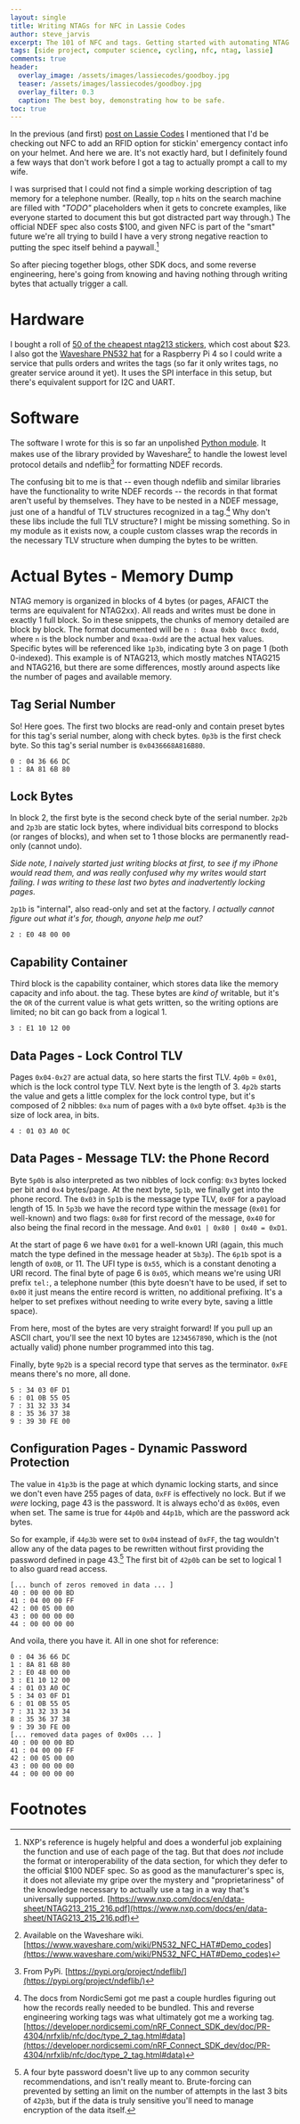 ```yaml
---
layout: single
title: Writing NTAGs for NFC in Lassie Codes
author: steve_jarvis
excerpt: The 101 of NFC and tags. Getting started with automating NTAG writes is harder than I thought it'd be.
tags: [side project, computer science, cycling, nfc, ntag, lassie]
comments: true
header:
  overlay_image: /assets/images/lassiecodes/goodboy.jpg
  teaser: /assets/images/lassiecodes/goodboy.jpg
  overlay_filter: 0.3
  caption: The best boy, demonstrating how to be safe.
toc: true
---
```


In the previous (and first) [post on Lassie Codes](https://imateapot.dev/lassie-codes-grand-opening/) 
I mentioned that I'd be checking out NFC to add an RFID option for stickin' emergency
contact info on your helmet. And here we are. It's not exactly hard, but I definitely found a few
ways that don't work before I got a tag to actually prompt a call to my wife. 

I was surprised
that I could not find a simple working description of tag memory for a telephone number.
(Really, top `n` hits on the search machine are filled with _"TODO"_ placeholders when it gets to 
concrete examples, like everyone started to document this but got distracted part way through.) The official
NDEF spec also costs $100, and given NFC is part of the "smart" future we're all trying to build I have a very 
strong negative reaction to putting the spec itself behind a paywall.[^1]

So after piecing together blogs, other SDK docs, and some reverse engineering, 
here's going from knowing and having nothing through writing bytes that actually trigger a call.

# Hardware
I bought a roll of [50 of the cheapest ntag213 stickers](https://smile.amazon.com/gp/product/B07GFHLZD1/ref=ppx_yo_dt_b_search_asin_title?ie=UTF8&psc=1),
which cost about $23. I also got the [Waveshare PN532 hat](https://thepihut.com/products/nfc-hat-for-raspberry-pi-pn532) for a Raspberry Pi 4 so I could write a service that 
pulls orders and writes the tags (so far it only writes tags, no greater service around it yet).
It uses the SPI interface in this setup, but there's equivalent support for I2C and UART.

# Software
The software I wrote for this is so far an unpolished 
[Python module](https://github.com/stevejarvis/lassiecodes-etcher). It makes 
use of the library provided by Waveshare[^2] to handle the lowest level protocol details and 
ndeflib[^3] for formatting NDEF records.

The confusing bit to me is that -- even though ndeflib and similar libraries have the functionality to write 
NDEF records -- the records in that format aren't useful by themselves. They have to be nested in a NDEF message,
just one of a handful of TLV structures recognized in a tag.[^4] Why don't these libs include the full TLV 
structure? I might be missing something. So in my module as it exists now, a couple custom classes wrap
the records in the necessary TLV structure when dumping the bytes to be written.

# Actual Bytes - Memory Dump
NTAG memory is organized in blocks of 4 bytes (or pages, AFAICT the terms are equivalent for NTAG2xx).
All reads and writes must be done in exactly 1 full block. So in these snippets, the chunks of memory
detailed are block by block. The format documented will be `n : 0xaa 0xbb 0xcc 0xdd`, where `n` is the block number
and `0xaa-0xdd` are the actual hex values. Specific
bytes will be referenced like `1p3b`, indicating byte 3 on page 1 (both 0-indexed). This example is of
NTAG213, which mostly matches NTAG215 and NTAG216, but there are some differences, mostly around aspects like 
the number of pages and available memory.

## Tag Serial Number
So! Here goes. The first two blocks are read-only and contain preset bytes for this tag's serial number, along with
check bytes. `0p3b` is the first check byte. So this tag's serial number is `0x0436668A816B80`.

```
0 : 04 36 66 DC
1 : 8A 81 6B 80
```

## Lock Bytes
In block 2, the first byte is the second check byte of the serial number. `2p2b` and `2p3b` are static lock
bytes, where individual bits correspond to blocks (or ranges of blocks), and when set to 1 those blocks are 
permanently read-only (cannot undo). 

_Side note, I naively started just writing blocks at first, to see if my iPhone would read them, and was 
really confused why my writes would start failing. I was writing to these last two bytes and 
inadvertently locking pages._

`2p1b` is "internal", also read-only and set at the factory. _I actually cannot figure out what it's 
for, though, anyone help me out?_
```
2 : E0 48 00 00  
```

## Capability Container
Third block is the capability container, which stores data like the memory capacity and info about. 
the tag. These bytes are _kind of_ writable, but it's the `OR` of the current value is what gets 
written, so the writing options are limited; no bit can go back from a logical 1.
```
3 : E1 10 12 00  
```

## Data Pages - Lock Control TLV
Pages `0x04-0x27` are actual data, so here starts the first TLV. `4p0b` = `0x01`, which is the lock 
control type TLV. Next byte is the length of 3. 
`4p2b` starts the value and gets a little complex for the lock control type, but it's composed of 2 
nibbles: `0xa` num of pages with a `0x0` byte offset. `4p3b` is the size of lock area, in bits.
```
4 : 01 03 A0 0C  
```

## Data Pages - Message TLV: the Phone Record
Byte `5p0b` is also interpreted as two nibbles of lock config: `0x3` bytes locked per bit and `0x4` bytes/page. 
At the next byte, `5p1b`, we finally get into the phone record. The `0x03` in `5p1b` is the message type TLV, 
`0x0F` for a payload length of 15. In `5p3b` we have the record type within the message (`0x01` for well-known)
and two flags: `0x80` for first record of the message, `0x40` for also being the final record in the message. 
And `0x01 | 0x80 | 0x40 = 0xD1`.
 
At the start of page 6 we have `0x01` for a well-known URI (again, this much match the type defined in the 
message header at `5b3p`). The `6p1b` spot is a length of `0x0B`, or 11. The UFI type is `0x55`, which 
is a constant denoting a URI record. The final byte of page 6 is `0x05`, which means we're using URI prefix 
`tel:`, a telephone number (this byte doesn't have to be used, if set to `0x00` it just means the entire
record is written, no additional prefixing. It's a helper to set prefixes without needing to write every byte,
saving a little space).

From here, most of the bytes are very straight forward! If you pull up an ASCII chart, you'll see the next 10 bytes
are `1234567890`, which is the (not actually valid) phone number programmed into this tag.

Finally, byte `9p2b` is a special record type that serves as the terminator. `0xFE` means there's no more, all done.
```
5 : 34 03 0F D1  
6 : 01 0B 55 05  
7 : 31 32 33 34  
8 : 35 36 37 38  
9 : 39 30 FE 00  
```

## Configuration Pages - Dynamic Password Protection
The value in `41p3b` is the page at which dynamic locking starts, and since we don't even have 255 pages of 
data, `0xFF` is effectively no lock. But if we _were_ locking, page 43 is the password.
It is always echo'd as `0x00`s, even when set. The same is true for `44p0b` and `44p1b`, which are the password
ack bytes.

So for example, if `44p3b` were set to `0x04` instead of `0xFF`, the tag wouldn't allow any of the data pages
to be rewritten without first providing the password defined in page 43.[^5] The first bit of `42p0b` can be set to 
logical 1 to also guard read access.
```
[... bunch of zeros removed in data ... ]
40 : 00 00 00 BD
41 : 04 00 00 FF
42 : 00 05 00 00  
43 : 00 00 00 00  
44 : 00 00 00 00 
```

And voila, there you have it. All in one shot for reference:

```
0 : 04 36 66 DC
1 : 8A 81 6B 80
2 : E0 48 00 00  
3 : E1 10 12 00  
4 : 01 03 A0 0C  
5 : 34 03 0F D1  
6 : 01 0B 55 05  
7 : 31 32 33 34  
8 : 35 36 37 38  
9 : 39 30 FE 00  
[... removed data pages of 0x00s ... ]
40 : 00 00 00 BD
41 : 04 00 00 FF 
42 : 00 05 00 00 
43 : 00 00 00 00 
44 : 00 00 00 00 
```

# Footnotes
[^1]: NXP's reference is hugely helpful and does a wonderful job explaining the function and use of each page of the tag. But that does _not_ include the format or interoperability of the data section, for which they defer to the official $100 NDEF spec. So as good as the manufacturer's spec is, it does not alleviate my gripe over the mystery and "proprietariness" of the knowledge necessary to actually use a tag in a way that's universally supported. [https://www.nxp.com/docs/en/data-sheet/NTAG213_215_216.pdf](https://www.nxp.com/docs/en/data-sheet/NTAG213_215_216.pdf)
[^2]: Available on the Waveshare wiki. [https://www.waveshare.com/wiki/PN532_NFC_HAT#Demo_codes](https://www.waveshare.com/wiki/PN532_NFC_HAT#Demo_codes)
[^3]: From PyPi. [https://pypi.org/project/ndeflib/](https://pypi.org/project/ndeflib/)
[^4]: The docs from NordicSemi got me past a couple hurdles figuring out how the records really needed to be bundled. This and reverse engineering working tags was what ultimately got me a working tag. [https://developer.nordicsemi.com/nRF_Connect_SDK_dev/doc/PR-4304/nrfxlib/nfc/doc/type_2_tag.html#data](https://developer.nordicsemi.com/nRF_Connect_SDK_dev/doc/PR-4304/nrfxlib/nfc/doc/type_2_tag.html#data)
[^5]: A four byte password doesn't live up to any common security recommendations, and isn't really meant to. Brute-forcing can prevented by setting an limit on the number of attempts in the last 3 bits of `42p3b`, but if the data is truly sensitive you'll need to manage encryption of the data itself.